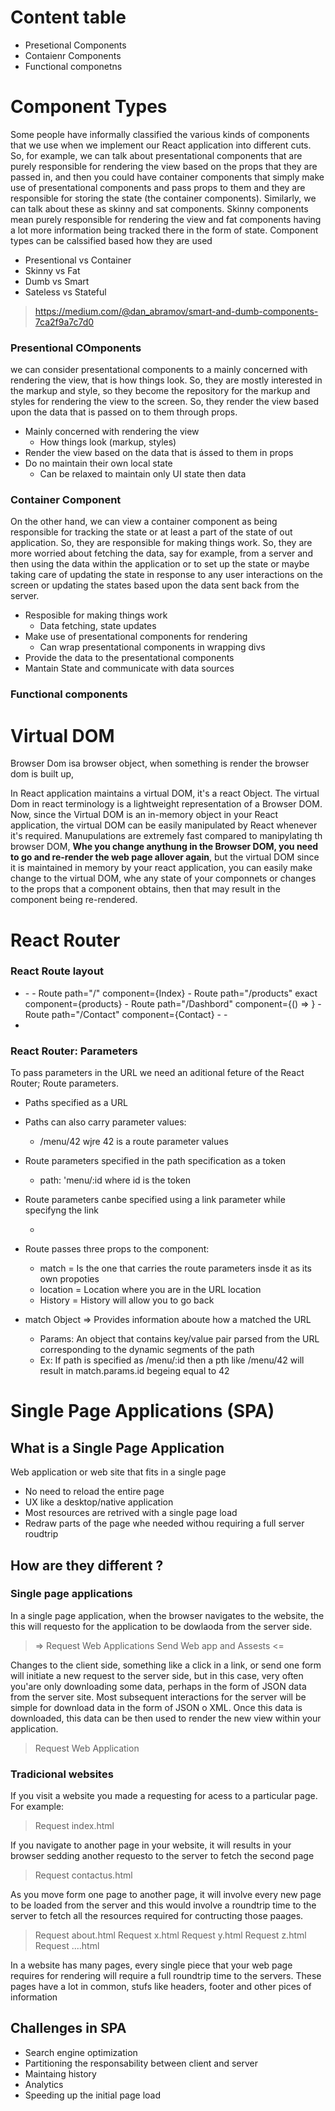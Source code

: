 # Content table

-   Presetional Components
-   Contaienr Components
-   Functional componetns

# Component Types

Some people have informally classified the various kinds of components that we use when we implement our React application into different cuts. So, for example, we can talk about presentational components that are purely responsible for rendering the view based on the props that they are passed in, and then you could have container components that simply make use of presentational components and pass props to them and they are responsible for storing the state (the container components).
Similarly, we can talk about these as skinny and sat components. Skinny components mean purely responsible for rendering the view and fat components having a lot more information being tracked there in the form of state. Component types can be calssified based how they are used

-   Presentional vs Container
-   Skinny vs Fat
-   Dumb vs Smart
-   Sateless vs Stateful

> https://medium.com/@dan_abramov/smart-and-dumb-components-7ca2f9a7c7d0

### Presentional COmponents

we can consider presentational components to a mainly concerned with rendering the view,
that is how things look.
So, they are mostly interested in the markup and style,
so they become the repository for the markup and styles
for rendering the view to the screen.
So, they render the view based upon the data that is passed on to them through props.

-   Mainly concerned with rendering the view
    -   How things look (markup, styles)
-   Render the view based on the data that is ássed to them in props
-   Do no maintain their own local state
    -   Can be relaxed to maintain only UI state then data

### Container Component

On the other hand, we can view a container component as being responsible for tracking the state or at least a part of the state of out application. So, they are responsible for making things work. So, they are more worried about fetching the data, say for example, from a server and then using the data within the application or to set up the state or maybe taking care of updating the state in response to any user interactions on the screen or updating the states based upon the data sent back from the server.

-   Resposible for making things work
    -   Data fetching, state updates
-   Make use of presentational components for rendering
    -   Can wrap presentational components in wrapping divs
-   Provide the data to the presentational components
-   Mantain State and communicate with data sources

### Functional components

# Virtual DOM

Browser Dom isa browser object, when something is render the browser dom is built up,

In React application maintains a virtual DOM, it's a react Object. The virtual Dom in react terminology is a lightweight representation of a Browser DOM. Now, since the Virtual DOM is an in-memory object in your React application, the virtual DOM can be easily manipulated by React whenever it's required. Manupulations are extremely fast compared to manipylating th browser DOM, **Whe you change anythung in the Browser DOM, you need to go and re-render the web page allover again**, but the virtual DOM since it is maintained in memory by your react application, you can easily make change to the virtual DOM, whe any state of your componnets or changes to the props that a component obtains, then that may result in the component being re-rendered.

# React Router

### React Route layout

-   <BrowserRouter>
    -   <Switch>
        -   Route path="/" component={Index}
        -   Route path="/products" exact component={products}
        -   Route path="/Dashbord" component={() => <Dashbord props={this.state.example}/>}
        -   Route path="/Contact" component={Contact}
        -   <Redirect to="/home" />
    -   <Switch/>
-   <BrowserRouter/>


### React Router: Parameters

To pass parameters in the URL we need an aditional feture of the React Router; Route parameters. 

- Paths specified as a URL 
- Paths can also carry parameter values:
    - /menu/42 wjre 42 is a route parameter values
- Route parameters specified in the path specification as a token
    -   path: 'menu/:id where id is the token

- Route parameters canbe specified using a link parameter while specifyng the link 
    - <Link to{`/menu/${dish.id}`}>
- Route passes three props to the component:
    - match = Is the one that carries the route parameters insde it as its own propoties
    - location = Location where you are in the URL location 
    - History = History will allow you to go back

- match Object => Provides information aboute how a <Route path> matched the URL 
    - Params: An object that contains key/value pair parsed from the URL corresponding to the dynamic segments of the path
    - Ex: If path is specified as /menu/:id then a pth like /menu/42 will result in match.params.id begeing equal to 42  


# Single Page Applications (SPA)

## What is a Single Page Application
 
Web application or web site that fits in a single page

-   No need to reload the entire page
-   UX like a desktop/native application
-   Most resources are retrived with a single page load
-   Redraw parts of the page whe needed withou requiring a full server roudtrip

## How are they different ?

### Single page applications

In a single page application, when the browser navigates to the website, the this will requesto for the application to be dowlaoda from the server side.

> => Request Web Applications
> Send Web app and Assests <=

Changes to the client side, something like a click in a link, or send one form will initiate a new request to the server side, but in this case, very often you'are only downloading some data, perhaps in the form of JSON data from the server site. Most subsequent interactions for the server will be simple for download data in the form of JSON o XML. Once this data is downloaded, this data can be then used to render the new view within your application.

> Request Web Application

### Tradicional websites

If you visit a website you made a requesting for acess to a particular page. For example:

> Request index.html

If you navigate to another page in your website, it will results in your browser sedding another requesto to the server to fetch the second page

> Request contactus.html

As you move form one page to another page, it will involve every new page to be loaded from the server and this would involve a roundtrip time to the server to fetch all the resources required for contructing those paages.

> Request about.html
> Request x.html
> Request y.html
> Request z.html
> Request ....html

In a website has many pages, every single piece that your web page requires for rendering will require a full roundtrip time to the servers. These pages have a lot in common, stufs like headers, footer and other pices of information

## Challenges in SPA

-   Search engine optimization
-   Partitioning the responsability between client and server
-   Maintaing history
-   Analytics
-   Speeding up the initial page load
